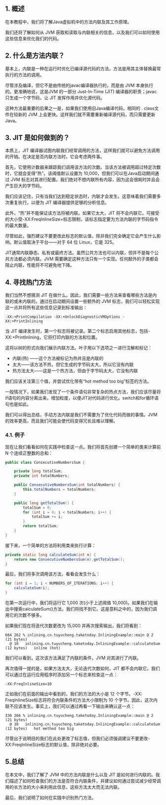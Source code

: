 ## 1. 概述

在本教程中，我们将了解Java虚拟机中的方法内联及其工作原理。

我们还将了解如何从 JVM 获取和读取与内联相关的信息，以及我们可以如何使用这些信息来优化我们的代码。

## 2. 什么是方法内联？

基本上，内联是一种在运行时优化已编译源代码的方法，方法是用其主体替换最常执行的方法的调用。

尽管涉及编译，但它不是由传统的javac编译器执行的，而是由 JVM 本身执行的。更准确地说，这是JVM 的一部分 Just-In-Time (JIT) 编译器的职责；javac只生成一个字节码，让 JIT 发挥作用并优化源代码。

这种方法最重要的后果之一是，如果我们使用旧Java编译代码，相同的 . class文件在较新的 JVM 上会更快。这样我们就不需要重新编译源代码，而只需要更新Java。

## 3. JIT 是如何做到的？

本质上，JIT 编译器试图内联我们经常调用的方法，这样我们就可以避免方法调用的开销。在决定是否内联方法时，它会考虑两件事。

首先，它使用计数器来跟踪我们调用该方法的次数。当该方法被调用超过特定次数时，它就会变得“热”。该阈值默认设置为 10,000，但我们可以在Java启动期间通过 JVM 标志对其进行配置。我们绝对不想内联所有内容，因为这会很耗时并且会产生巨大的字节码。

我们应该记住，只有当我们达到稳定状态时，内联才会发生。这意味着我们需要多次重复执行，以便为 JIT 编译器提供足够的分析信息。

此外，“热”并不能保证该方法将被内联。如果它太大，JIT 将不会内联它。可接受的大小受-XX:FreqInlineSize=标志限制，该标志指定要为方法内联的字节码指令的最大数量。

尽管如此，强烈建议不要更改此标志的默认值，除非我们完全确定它会产生什么影响。默认值取决于平台——对于 64 位 Linux，它是 325。

JIT通常内联静态、私有或最终方法。虽然公共方法也可以内联，但并不是每个公共方法都必须内联。JVM 需要确定这种方法只有一个实现。任何额外的子类都会阻止内联，性能将不可避免地下降。

## 4. 寻找热门方法

我们当然不想猜测 JIT 在做什么。因此，我们需要一些方法来查看哪些方法是内联的或未内联的。通过在启动期间设置一些额外的 JVM 标志，我们可以轻松实现这一点并将所有这些信息记录到标准输出：

```plaintext
-XX:+PrintCompilation -XX:+UnlockDiagnosticVMOptions -XX:+PrintInlining
```

当 JIT 编译发生时，第一个标志将被记录。第二个标志启用其他标志，包括-XX:+PrintInlining，它将打印内联的方法和位置。

这将以树的形式向我们展示内联方法。叶子用以下选项之一进行注解和标记：

-   内联(热) ——这个方法被标记为热并且是内联的
-   太大——该方法不热，但它生成的字节码太大，所以它没有内联
-   热方法太大——这是一个热方法，但由于字节码太大，它没有内联

我们应该关注第三个值，并尝试优化带有“hot method too big”标签的方法。

一般情况下，如果我们发现了一个条件语句非常复杂的热点方法，我们应该尽量将if语句的内容分离出来，增加粒度，以便JIT对代码进行优化。switch和for循环语句也是如此。

我们可以得出总结，手动方法内联是我们不需要为了优化代码而做的事情。JVM 的效率更高，而且我们可能会使代码变得冗长且难以理解。

### 4.1. 例子

现在让我们看看如何在实践中检查这一点。我们将首先创建一个简单的类来计算前N 个连续正整数的总和：

```java
public class ConsecutiveNumbersSum {

    private long totalSum;
    private int totalNumbers;

    public ConsecutiveNumbersSum(int totalNumbers) {
        this.totalNumbers = totalNumbers;
    }

    public long getTotalSum() {
        totalSum = 0;
        for (int i = 0; i < totalNumbers; i++) {
            totalSum += i;
        }
        return totalSum;
    }
}
```

接下来，一个简单的方法将利用类来执行计算：

```java
private static long calculateSum(int n) {
    return new ConsecutiveNumbersSum(n).getTotalSum();
}
```

最后，我们将多次调用该方法，看看会发生什么：

```java
for (int i = 1; i < NUMBERS_OF_ITERATIONS; i++) {
    calculateSum(i);
}
```

在第一次运行中，我们将运行它 1,000 次(小于上述阈值 10,000)。如果我们在输出中搜索calculateSum()方法，我们将找不到它。这是意料之中的，因为我们调用它的次数不够多。

如果我们现在将迭代次数更改为 15,000 并再次搜索输出，我们将看到：

```plaintext
664 262 % inlining.cn.tuyucheng.taketoday.InliningExample::main @ 2 (21 bytes)
  @ 10   inlining.cn.tuyucheng.taketoday.InliningExample::calculateSum (12 bytes)   inline (hot)
```

我们可以看到，这次该方法满足了内联的条件，JVM 对其进行了内联。

再次值得一提的是，如果方法太大，无论迭代次数如何，JIT 都不会内联它。我们可以通过在运行应用程序时添加另一个标志来检查这一点：

```plaintext
-XX:FreqInlineSize=10
```

正如我们在前面的输出中看到的，我们的方法的大小是 12 个字节。-XX: FreqInlineSize标志将符合内联条件的方法大小限制为 10 个字节。因此，这次内联不应该发生。事实上，我们可以通过再看一下输出来确认这一点：

```plaintext
330 266 % inlining.cn.tuyucheng.taketoday.InliningExample::main @ 2 (21 bytes)
  @ 10   inlining.cn.tuyucheng.taketoday.InliningExample::calculateSum (12 bytes)   hot method too big
```

尽管出于说明目的我们在此处更改了标志值，但我们必须强调建议不要更改-XX:FreqInlineSize标志的默认值，除非绝对必要。

## 5.总结

在本文中，我们了解了 JVM 中的方法内联是什么以及 JIT 是如何进行内联的。我们描述了如何检查我们的方法是否符合内联条件，并建议如何通过尝试减少经常调用的长方法的大小来利用此信息，这些方法太大而无法内联。

最后，我们说明了如何在实践中识别热门方法。